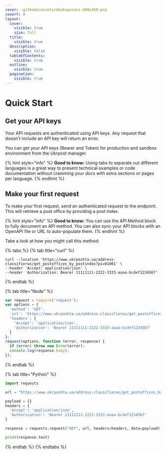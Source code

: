 ```yaml
---
cover: .gitbook/assets/deokupovani-900х450.png
coverY: 0
layout:
  cover:
    visible: true
    size: full
  title:
    visible: true
  description:
    visible: false
  tableOfContents:
    visible: true
  outline:
    visible: true
  pagination:
    visible: true
---
```


# Quick Start

## Get your API keys

Your API requests are authenticated using API keys. Any request that doesn't include an API key will return an error.

You can get your API keys (Bearer and Token) for production and sandbox environment from the Ukrpost manager.

{% hint style="info" %}
**Good to know:** Using tabs to separate out different languages is a great way to present technical examples or code documentation without cramming your docs with extra sections or pages per language.
{% endhint %}

## Make your first request

To make your first request, send an authenticated request to the endpoint. This will retrieve a post office by providing a post index.

{% hint style="info" %}
**Good to know:** You can use the API Method block to fully document an API method. You can also sync your API blocks with an OpenAPI file or URL to auto-populate them.
{% endhint %}

Take a look at how you might call this method:

{% tabs %}
{% tab title="curl" %}
```
curl --location 'https://www.ukrposhta.ua/address-classifierws/get_postoffices_by_postindex?pi=01001' \
--header 'Accept: application/json' \
--header 'Authorization: Bearer 11111111-2222-3333-aaaa-bcdef1234567'
```
{% endtab %}

{% tab title="Node" %}
```javascript
var request = require('request');
var options = {
  'method': 'GET',
  'url': 'https://www.ukrposhta.ua/address-classifierws/get_postoffices_by_postindex?pi=01001',
  'headers': {
    'Accept': 'application/json',
    'Authorization': 'Bearer 11111111-2222-3333-aaaa-bcdef1234567'
  }
};
request(options, function (error, response) {
  if (error) throw new Error(error);
  console.log(response.body);
});
```
{% endtab %}

{% tab title="Python" %}
```python
import requests

url = "https://www.ukrposhta.ua/address-classifierws/get_postoffices_by_postindex?pi=01001"

payload = {}
headers = {
  'Accept': 'application/json',
  'Authorization': 'Bearer 11111111-2222-3333-aaaa-bcdef1234567'
}

response = requests.request("GET", url, headers=headers, data=payload)

print(response.text)

```
{% endtab %}
{% endtabs %}
